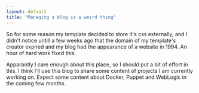 ```yaml
---
layout: default
title: "Managing a blog is a weird thing"
---
```


So for some reason my template decided to store it's css externally, and I didn't notice untill a few weeks ago that the domain of my template's creator expired and my blog had the appearance of a website in 1994. An hour of hard work fixed this.

Apparantly I care enough about this place, so I should put a bit of effort in this. I think I'll use this blog to share some content of projects I am currently working on. Expect some content about Docker, Puppet and WebLogic in the coming few months.
